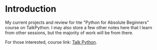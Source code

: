 # Introduction

My current projects and review for hte "Python for Absolute Beginners" course on TalkPython. I may also store a few other notes here that I learn from other sessions, but the majority of work will be from there.

For those interested, course link: [Talk Python](https://training.talkpython.fm/courses/details/python-for-absolute-beginners).